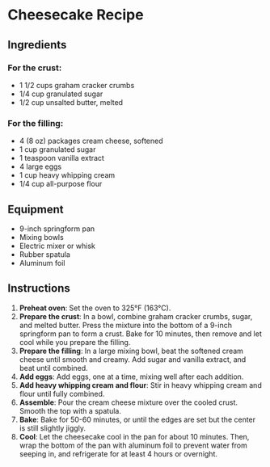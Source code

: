 # Cheesecake Recipe  

## Ingredients  
### For the crust:  
- 1 1/2 cups graham cracker crumbs  
- 1/4 cup granulated sugar  
- 1/2 cup unsalted butter, melted  

### For the filling:  
- 4 (8 oz) packages cream cheese, softened  
- 1 cup granulated sugar  
- 1 teaspoon vanilla extract  
- 4 large eggs  
- 1 cup heavy whipping cream  
- 1/4 cup all-purpose flour  

## Equipment  
- 9-inch springform pan  
- Mixing bowls  
- Electric mixer or whisk  
- Rubber spatula  
- Aluminum foil  

## Instructions  
1. **Preheat oven**: Set the oven to 325°F (163°C).  
2. **Prepare the crust**: In a bowl, combine graham cracker crumbs, sugar, and melted butter. Press the mixture into the bottom of a 9-inch springform pan to form a crust. Bake for 10 minutes, then remove and let cool while you prepare the filling.  
3. **Prepare the filling**: In a large mixing bowl, beat the softened cream cheese until smooth and creamy. Add sugar and vanilla extract, and beat until combined.  
4. **Add eggs**: Add eggs, one at a time, mixing well after each addition.  
5. **Add heavy whipping cream and flour**: Stir in heavy whipping cream and flour until fully combined.  
6. **Assemble**: Pour the cream cheese mixture over the cooled crust. Smooth the top with a spatula.  
7. **Bake**: Bake for 50-60 minutes, or until the edges are set but the center is still slightly jiggly.  
8. **Cool**: Let the cheesecake cool in the pan for about 10 minutes. Then, wrap the bottom of the pan with aluminum foil to prevent water from seeping in, and refrigerate for at least 4 hours or overnight. 